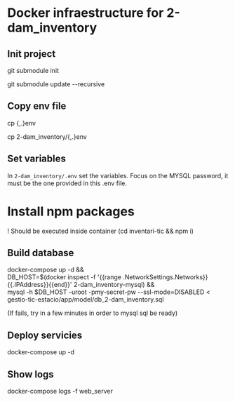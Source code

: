 # Docker infraestructure for 2-dam_inventory
## Init project
git submodule init

git submodule update --recursive

## Copy env file
cp {,.}env

cp 2-dam_inventory/{,.}env
## Set variables
In `2-dam_inventory/.env` set the variables. Focus on the MYSQL password, it must be the one provided in this .env file.

# Install npm packages
! Should be executed inside container (cd inventari-tic && npm i)
## Build database
docker-compose up -d && \
DB_HOST=$(docker inspect -f '{{range .NetworkSettings.Networks}}{{.IPAddress}}{{end}}' 2-dam_inventory-mysql) && \
mysql -h $DB_HOST -uroot -pmy-secret-pw --ssl-mode=DISABLED < gestio-tic-estacio/app/model/db_2-dam_inventory.sql

(If fails, try in a few minutes in order to mysql sql be ready)

## Deploy servicies
docker-compose up -d

## Show logs
docker-compose logs -f web_server

